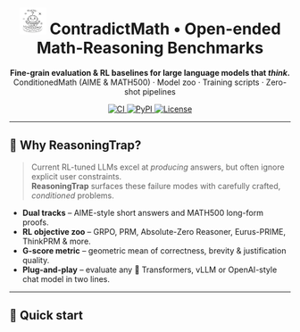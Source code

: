 <!-- Banner -------------------------------------------------------------- -->
<h1 align="center">
  <img src="sketch style small.png" width="48" alt="logo"/>
  ContradictMath • Open-ended Math-Reasoning Benchmarks
</h1>
<p align="center">
  <b>Fine-grain evaluation &amp; RL baselines for large language models that <i>think</i>.</b><br/>
  ConditionedMath (AIME &amp; MATH500) · Model zoo · Training scripts · Zero-shot pipelines
</p>
<p align="center">
  <a href="https://github.com/your-org/ContradictMath/actions">
    <img alt="CI" src="https://github.com/your-org/ContradictMath/actions/workflows/ci.yml/badge.svg"/>
  </a>
  <a href="https://pypi.org/project/contradictmath">
    <img alt="PyPI" src="https://img.shields.io/pypi/v/contradictmath.svg"/>
  </a>
  <a href="LICENSE">
    <img alt="License" src="https://img.shields.io/github/license/your-org/ContradictMath.svg"/>
  </a>
</p>

---

## 📜 Why ReasoningTrap?

> Current RL-tuned LLMs excel at *producing* answers, but often ignore explicit user constraints.  
> **ReasoningTrap** surfaces these failure modes with carefully crafted, *conditioned* problems.

* **Dual tracks** – AIME-style short answers and MATH500 long-form proofs.  
* **RL objective zoo** – GRPO, PRM, Absolute-Zero Reasoner, Eurus-PRIME, ThinkPRM &amp; more.  
* **G-score metric** – geometric mean of correctness, brevity &amp; justification quality.  
* **Plug-and-play** – evaluate any 🤗 Transformers, vLLM or OpenAI-style chat model in two lines.  

---

## 🚀 Quick start
